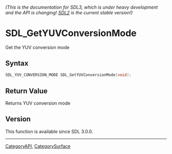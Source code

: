 ###### (This is the documentation for SDL3, which is under heavy development and the API is changing! [SDL2](https://wiki.libsdl.org/SDL2/) is the current stable version!)
# SDL_GetYUVConversionMode

Get the YUV conversion mode 

## Syntax

```c
SDL_YUV_CONVERSION_MODE SDL_GetYUVConversionMode(void);

```

## Return Value

Returns YUV conversion mode

## Version

This function is available since SDL 3.0.0.

----
[CategoryAPI](CategoryAPI), [CategorySurface](CategorySurface)

